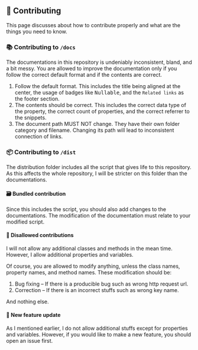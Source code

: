 ## :busts_in_silhouette: Contributing
This page discusses about how to contribute properly and what are the things you need to know.

### :books: Contributing to `/docs`

The documentations in this repository is undeniably inconsistent, bland, and a bit messy. You are allowed to improve the documentation only if you follow the correct default format and if the contents are correct.

1. Follow the default format. This includes the title being aligned at the center, the usage of badges like <kbd>Nullable</kbd>, and the `Related links` as the footer section.
2. The contents should be correct. This includes the correct data type of the property, the correct count of properties, and the correct referrer to the snippets.
3. The document path MUST NOT change. They have their own folder category and filename. Changing its path will lead to inconsistent connection of links.

### :package: Contributing to `/dist`

The distribution folder includes all the script that gives life to this repository. As this affects the whole repository, I will be stricter on this folder than the documentations.

#### :card_file_box: Bundled contribution

Since this includes the script, you should also add changes to the documentations. The modification of the documentation must relate to your modified script.

#### :construction: Disallowed contributions

I will not allow any additional classes and methods in the mean time. However, I allow additional properties and variables.

Of course, you are allowed to modify anything, unless the class names, property names, and method names. These modification should be:

1. Bug fixing &ndash; If there is a producible bug such as wrong http request url.
2. Correction &ndash; If there is an incorrect stuffs such as wrong key name.

And nothing else.

#### :fallen_leaf: New feature update

As I mentioned earlier, I do not allow additional stuffs except for properties and variables. However, if you would like to make a new feature, you should open an issue first.
